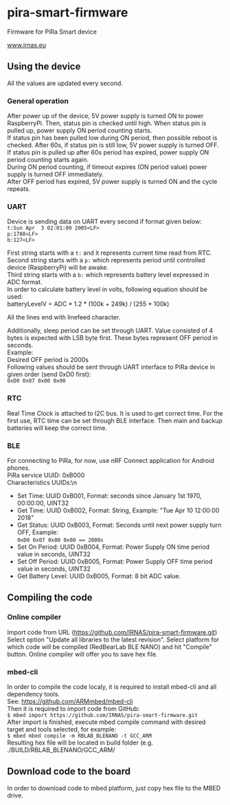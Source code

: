 # pira-smart-firmware
Firmware for PiRa Smart device

www.irnas.eu

## Using the device
All the values are updated every second.

### General operation
After power up of the device, 5V power supply is turned ON to power RaspberryPi. Then, status pin is checked until high. When status pin is pulled up, power supply ON period counting starts. \
If status pin has been pulled low during ON period, then possible reboot is checked. After 60s, if status pin is still low, 5V power supply is turned OFF. If status pin is pulled up after 60s period has expired, power supply ON period counting starts again. \
During ON period counting, if timeout expires (ON period value) power supply is turned OFF immediately. \
After OFF period has expired, 5V power supply is turned ON and the cycle repeats. 

### UART
Device is sending data on UART every second if format given below: \
`t:Sun Apr  3 02:01:00 2005<LF>`\
`p:1788<LF>`\
`b:127<LF>`

First string starts with a `t:` and it represents current time read from RTC. \
Second string starts with a `p:` which represents period until controlled device (RaspberryPi) will be awake. \
Third string starts with a `b:` which represents battery level expressed in ADC format. \
In order to calculate battery level in volts, following equation should be used: \
batteryLevelV = ADC * 1.2 * (100k + 249k) / (255 * 100k)

All the lines end with linefeed character.

Additionally, sleep period can be set through UART. Value consisted of 4 bytes is expected with LSB byte first. These bytes represent OFF period in seconds. \
Example: \
Desired OFF period is 2000s \
Following values should be sent through UART interface to PiRa device in given order (send 0xD0 first): \
`0xD0 0x07 0x00 0x00`

### RTC
Real Time Clock is attached to I2C bus. It is used to get correct time. 
For the first use, RTC time can be set through BLE interface. Then main and backup batteries will keep the correct time. 

### BLE
For connecting to PiRa, for now, use nRF Connect application for Android phones. \
PiRa service UUID: 0xB000 \
Characteristics UUIDs:\n
- Set Time: UUID 0xB001, Format: seconds since January 1st 1970, 00:00:00, UINT32 
- Get Time: UUID 0xB002, Format: String, Example: "Tue Apr 10 12:00:00 2018" 
- Get Status: UUID 0xB003, Format: Seconds until next power supply turn OFF, Example: \
`0xD0 0x07 0x00 0x00 == 2000s` 
- Set On Period: UUID 0xB004, Format: Power Supply ON time period value in seconds, UINT32 
- Set Off Period: UUID 0xB005, Format: Power Supply OFF time period value in seconds, UINT32 
- Get Battery Level: UUID 0xB005, Format: 8 bit ADC value. 

## Compiling the code
### Online compiler
Import code from URL (https://github.com/IRNAS/pira-smart-firmware.git)
Select option "Update all libraries to the latest revision".
Select platform for which code will be compiled (RedBearLab BLE NANO) and hit "Compile" button.
Online compiler will offer you to save hex file.

### mbed-cli
In order to compile the code localy, it is required to install mbed-cli and all dependency tools.\
See: https://github.com/ARMmbed/mbed-cli \
Then it is required to import code from GitHub:\
`$ mbed import https://github.com/IRNAS/pira-smart-firmware.git`\
After import is finished, execute mbed compile command with desired target and tools selected, for example:\
`$ mbed mbed compile -m RBLAB_BLENANO -t GCC_ARM`\
Resulting hex file will be located in build folder (e.g. ./BUILD/RBLAB_BLENANO/GCC_ARM/

## Download code to the board
In order to download code to mbed platform, just copy hex file to the MBED drive. 
